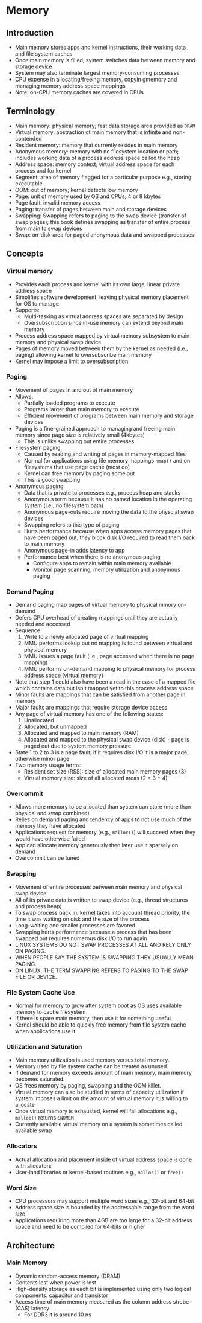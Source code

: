 # Memory

## Introduction

- Main memory stores apps and kernel instructions, their working data and file system caches
- Once main memory is filled, system switches data between memory and storage device
- System may also terminate largest memory-consuming processes
- CPU expense in allocating/freeing memory, copyin gmemory and managing memory address space mappings
- Note: on-CPU memory caches are covered in CPUs

## Terminology
- Main memory: physical memory; fast data storage area provided as `DRAM`
- Virtual memory: abstraction of main memory that is infinite and non-contended
- Resident memory: memory that currently resides in main memory
- Anonymous memory: memory with no filesystem location or path; includes working data of a process address space called the heap
- Address space: memory context; virtual address space for each process and for kernel
- Segment: area of memory flagged for a particular purpose e.g., storing executable
- OOM: out of memory; kernel detects low memory
- Page: unit of memory used by OS and CPUs; 4 or 8 kbytes
- Page fault: invalid memory access
- Paging: transfer of pages between main and storage devices
- Swapping: Swapping refers to paging to the swap device (transfer of swap pages); this book defines swapping as transfer of entire process from main to swap devices
- Swap: on-disk area for paged anonymous data and swapped processes

## Concepts

### Virtual memory

- Provides each process and kernel with its own large, linear private address space
- Simplifies software development, leaving physical memory placement for OS to manage
- Supports:
    * Multi-tasking as virtual address spaces are separated by design
    * Oversubscription since in-use memory can extend beyond main memory
- Process address space mapped by virtual memory subsystem to main memory and physical swap device
- Pages of memory moved between them by the kernel as needed (i.e., paging) allowing kernel to oversubscribe main memory
- Kernel may impose a limit to oversubscription

### Paging

- Movement of pages in and out of main memory
- Allows:
    * Partially loaded programs to execute
    * Programs larger than main memory to execute
    * Efficient movement of programs between main memory and storage devices
- Paging is a fine-grained approach to managing and freeing main memory since page size is relatively small (4kbytes)
    * This is unlike swapping out entire processes
- Filesystem paging
    * Caused by reading and writing of pages in memory-mapped files
    * Normal for applications using file memory mappings `nmap()` and on filesystems that use page cache (most do)
    * Kernel can free memory by paging some out
    * This is good swapping
- Anonymous paging
    * Data that is private to processes e.g., process heap and stacks
    * Anonymous term because it has no named location in the operating system (i.e., no filesystem path)
    * Anonymous page-outs require moving the data to the physcial swap devices
    * Swapping refers to this type of paging
    * Hurts performance because when apps access memory pages that have been paged out, they block disk I/O required to read them back to main memory
    * Anonymous page-in adds latency to app
    * Performance best when there is no anonymous paging
        + Configure apps to remain within main memory available
        + Monitor page scanning, memory utilization and anonymous paging

### Demand Paging

- Demand paging map pages of virtual memory to physical mmory on-demand
- Defers CPU overhead of creating mappings until they are actually needed and accessed
- Sequence:
    1. Write to a newly allocated page of virtual mapping
    2. MMU performs lookup but no mapping is found between virtual and physical memory
    3. MMU issues a page fault (i.e., page accessed when there is no page mapping)
    4. MMU performs on-demand mapping to physical memory for process address space (virtual memory)
- Note that step 1 could also have been a read in the case of a mapped file which contains data but isn't mapped yet to this process address space
- Minor faults are mappings that can be satisfied from another page in memory
- Major faults are mappings that require storage device access
- Any page of virtual memory has one of the following states:
    1. Unallocated
    2. Allocated, but unmapped
    3. Allocated and mapped to main memory (RAM)
    4. Allocated and mapped to the physical swap device (disk) - page is paged out due to system memory pressure
- State 1 to 2 to 3 is a page fault; if it requires disk I/O it is a major page; otherwise minor page
- Two memory usage terms:
    * Resident set size (RSS): size of allocated main memory pages (3)
    * Virtual memory size: size of all allocated areas (2 + 3 + 4)

### Overcommit

- Allows more memory to be allocated than system can store (more than physical and swap combined)
- Relies on demand paging and tendency of apps to not use much of the memory they have allocated
- Applications request for memory (e.g., `malloc()`) will succeed when they would have otherwise failed
- App can allocate memory generously then later use it sparsely on demand
- Overcommit can be tuned

### Swapping

- Movement of entire processes between main memory and physical swap device
- All of its private data is written to swap device (e.g., thread structures and process heap)
- To swap process back in, kernel takes into account thread priority, the time it was waiting on disk and the size of the process
- Long-waiting and smaller processes are favored
- Swapping hurts performance because a process that has been swapped out requires numerous disk I/O to run again
- LINUX SYSTEMS DO NOT SWAP PROCESSES AT ALL AND RELY ONLY ON PAGING.
- WHEN PEOPLE SAY THE SYSTEM IS SWAPPING THEY USUALLY MEAN PAGING.
- ON LINUX, THE TERM SWAPPING REFERS TO PAGING TO THE SWAP FILE OR DEVICE.

### File System Cache Use

- Normal for memory to grow after system boot as OS uses available memory to cache filesystem
- If there is spare main memory, then use it for something useful
- Kernel should be able to quickly free memory from file system cache when applications use it

### Utilization and Saturation

- Main memory utilization is used memory versus total memory.
- Memory used by file system cache can be treated as unused.
- If demand for memory exceeds amount of main memory, main memory becomes saturated.
- OS frees memory by paging, swapping and the OOM killer.
- Virtual memory can also be studied in terms of capacity utilization if system imposes a limit on the amount of virtual memory it is willing to allocate
- Once virtual memory is exhausted, kernel will fail allocations e.g., `malloc()` returns `ENOMEM`
- Currently available virtual memory on a system is sometimes called available swap

### Allocators

- Actual allocation and placement inside of virtual address space is done with allocators
- User-land libraries or kernel-based routines e.g., `malloc()` or `free()`

### Word Size

- CPU processors may support multiple word sizes e.g., 32-bit and 64-bit
- Address space size is bounded by the addressable range from the word size
- Applications requiring more than 4GB are too large for a 32-bit address space and need to be compiled for 64-bits or higher

## Architecture

### Main Memory

- Dynamic random-access memory (DRAM)
- Contents lost when power is lost
- High-density storage as each bit is implemented using only two logical components: capacitor and transistor
- Access time of main memory measured as the column address strobe (CAS) latency
    * For DDR3 it is around 10 ns
